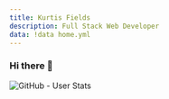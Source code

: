 ```yaml
---
title: Kurtis Fields
description: Full Stack Web Developer
data: !data home.yml
---
```

### Hi there 👋

![GitHub - User Stats](https://github-readme-stats.vercel.app/api?username=kfields&theme=radical&show_icons=true)